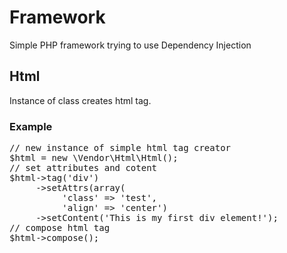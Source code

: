 <h1>Framework</h1>
<p>Simple PHP framework trying to use Dependency Injection</p>
<h2>Html</h2>
<p>Instance of class creates html tag.</p>
<h3>Example</h3>
<pre>
// new instance of simple html tag creator
$html = new \Vendor\Html\Html();
// set attributes and cotent
$html->tag('div')
     ->setAttrs(array(
          'class' => 'test',
          'align' => 'center')
     ->setContent('This is my first div element!');
// compose html tag
$html->compose();
</pre>
